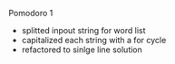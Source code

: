 Pomodoro 1 

- splitted inpout string for word list
- capitalized each string with a for cycle
- refactored to sinlge line solution 
